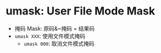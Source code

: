 # umask: User File Mode Mask

- 掩码 Mask: 原码&~掩码 = 结果码
- `umask XXX`: 使用文件模式掩码
    - `umask 000`: 取消文件模式掩码
